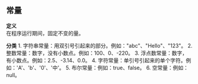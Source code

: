 ## 常量
**定义**  
在程序运行期间，固定不变的量。

**分类**  1. 字符串常量：用双引号引起来的部分。例如："abc"、"Hello"、"123"。
2. 整数常量：数字，没有小数点。例如：100、0、-220。
3. 浮点数常量：数字，有小数点。例如：2.5、-3.14、0.0。
4. 字符常量：单引号引起来的单个字符。例如：'A'、'b'、'0'、'中'。
5. 布尔常量：例如：true、false。
6. 空常量：例如：null。
